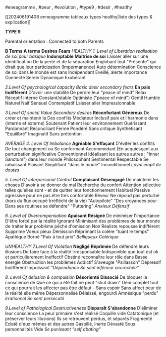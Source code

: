 
#eneagramme , #peur , #evolution , #type9 , #desir , #healthy 

[[202406191408 enneagramme tableaux types healthy|liste des types & explication]]

**TYPE 9**

Parental orientation : Connected to both Parents

**B Terms**                 **A terms**                 **Desires**                           **Fears**
*HEALTHY*
*1. Level of Liberation*                   *realisation de soi*                    *peur basique*
**Indomptable**            **Maîtrise de soi**       Laisser aller sur une identification  De la perte et de la séparation
Englobant tout          "Présente"                 qui dirait que leur participation    (Impermanence)
Auto détermination   Conscience de soi     dans le monde est sans 
Indépendant              Eveillé, alerte             importance
Connecté                    Serein
Dynamique                 Exubérant

*2.Level Of psychological capacity*      *Basic desir*            *secondary fears*
**En paix**               **Indifférent**            D'avoir une stabilité     De perdre leur "peace of mind"
Relax                   Réceptif                  interne
Constant/stable  Optimiste               ("peace of mind")
Gentil                  Humble
Naturel                Naif
Sensuel                Contemplatif
Laisser aller          Impressionnable

*3.Level Of social Value*                *Secondary desires*
**Réconfortant**    **Généreux**              De créer et maintenir la      Des conflits
Médiateur           Inclusif                  paix et l'harmonie dans       (interne et externe)
Soutenant           Patient                   leur environnement
Guérissant           Pardonnant
Réconciliant        Ferme
Pondéré              Sans critique
Synthétisant        "Equilibré"
Imaginatif            Sans prétention

*AVERAGE*
*4. Level Of Imbalance*
**Agréable**              **S'effaçant**                  D'éviter les conflits            De tout changement ou
Se conformant      Accommodant           (En acquiesçant aux           perturbation significative
Conventionnel      Idéalisant les autres    autres : "Inner Sanctum")   dans leur monde
Philosophant        Sentimental
Respectable          Se rabaissant
Plaisant                 Simplifiant
"dans le moule"    Inconditionnel
*Loyal*                     *empli de doutes*

*5. Level Of interpersonal Control*
**Complaisant**              **Désengagé**              De maintenir les choses   D'avoir à se donner du mal
Recherche du confort Attention sélective   telles qu'elles sont -         et de quitter leur fonctionnement
Habituel                      Passive agressive      pour ne pas être               très confortable
Rêveur                         Ne répond pas         perturbé (hors du flux
occupé                         Irréfléchi                  de la vie)
"Autopilote"                "Des croyances pour
Dans ses routines         se défendre"
"Puttering"                   *Anxieux*
*Défensif*

*6. Level of Overcompensation*
**Apaisant**                **Résigné**                      De minimiser l'importance         D'être forcé par la réalité
Ignorant                  Minimisant                 des problèmes de leur monde   de traiter leur problème
pêché d'omission    Non Réaliste
repousse                 indifférent
Supprime                Voeux pieux
Démission               Réprimant la colère
"tuant le temps"      Apathique
Borné                       "Paix à tout prix"
*Belliqueux*                *Colérique*

*UNHEALTHY*
*7.Level Of Violation*
**Négligé**              **Réprimée**                 De défendre leurs illusions     De faire face à la réalité
Irresponsable      Indisponible              que tout est ok                       et particulièrement 
Ineffectif              Obstiné                                                                     reconnaître leur rôle dans
Basse énergie      Obstruction                                                              les problèmes
Addictif                S'aveugle
"Paillasson"          Dépressif
Indifférent            Impuissant
*"Dépendance*      *Se sent inférieur*
 *accrochée"*
 
*8. Level Of delusion & compulsion*
**Désorienté**         **Dissocié**                    De bloquer la conscience de       Que ce qui a été fait ne peut 
"shut down"        Déni complet            tout ce qui pourrait les affecter   pas être défaut -
Sans espoir          Sans affect                                                                    peur de la réalité elle même
Dépersonnalisé    Délaissé, engourdi
Amnésique           "perdu"
*Irrationnel*             *Se sent persécuté*

*9.Level of Pathological Destructiveness*
**Disparaît**                 **S'abandonne**       D'éliminer leur conscience         La peur primaire s'est réalisé
Coquille vide            Catatonique         (et préserver leurs illusions)        Ils se retrouvent perdus, et séparés
Fragmenté               Eclaté                                                                        d'eux mêmes et des autres
Gaspillé, inerte         Dévasté
Sous personnalités   Vide
*Se punissant*              *"self abating"*